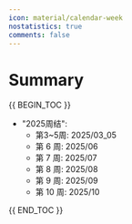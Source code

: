 ```yaml
---
icon: material/calendar-week
nostatistics: true
comments: false
---
```

<style>
.md-typeset p a, .md-typeset li a {
    color: inherit !important; /* 继承默认颜色，强制覆盖 */
}
</style>
# Summary
{{ BEGIN_TOC }}

- "2025周结":
    - 第3~5周: 2025/03_05
    - 第 6 周: 2025/06
    - 第 7 周: 2025/07
    - 第 8 周: 2025/08
    - 第 9 周: 2025/09
    - 第 10 周: 2025/10

{{ END_TOC }}
